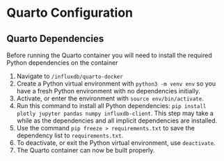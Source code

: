 # Quarto Configuration

## Quarto Dependencies

Before running the Quarto container you will need to install the required Python dependencies on the container

1. Navigate to `/influxdb/quarto-docker`
2. Create a Python virtual environment with `python3 -m venv env` so you have a fresh Python environment with no dependencies initially.
3. Activate, or enter the environment with `source env/bin/activate`.
4. Run this command to install all Python dependencies: `pip install plotly jupyter pandas numpy influxdb-client`. This step may take a while as the dependencies and all implicit dependencies are installed.
5. Use the command `pip freeze > requirements.txt` to save the dependency list to `requirements.txt`.
6. To deactivate, or exit the Python virtual environment, use `deactivate`.
7. The Quarto container can now be built properly.